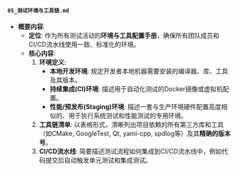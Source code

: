 ﻿#### **`05_测试环境与工具链.md`**

  * **概要内容**:
      * **定位**: 作为所有测试活动的**环境与工具配置手册**，确保所有团队成员和CI/CD流水线使用一致、标准化的环境。
      * **核心内容**:
        1.  **环境定义**:
              * **本地开发环境**: 规定开发者本地机器需要安装的编译器、库、工具及其版本。
              * **持续集成(CI)环境**: 描述用于自动化测试的Docker镜像或虚拟机配置。
              * **性能/预发布(Staging)环境**: 描述一套与生产环境硬件配置高度相似的、用于执行系统测试和性能测试的专用环境。
        2.  **工具链清单**: 以表格形式，清晰列出项目依赖的所有第三方库和工具（如CMake, GoogleTest, Qt, yaml-cpp, spdlog等）及其**精确的版本号**。
        3.  **CI/CD流水线**: 简要描述测试流程如何集成到CI/CD流水线中，例如代码提交后自动触发单元测试和集成测试。
